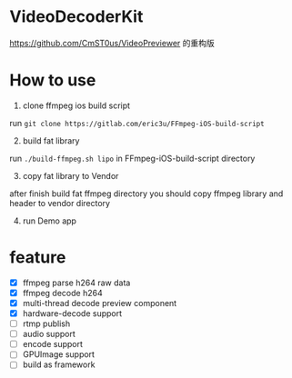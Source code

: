 # VideoDecoderKit

https://github.com/CmST0us/VideoPreviewer 的重构版

# How to use
1. clone ffmpeg ios build script

run `git clone https://gitlab.com/eric3u/FFmpeg-iOS-build-script`

2. build fat library

run `./build-ffmpeg.sh lipo` in FFmpeg-iOS-build-script directory

3. copy fat library to Vendor

after finish build fat ffmpeg directory you should copy ffmpeg library and header to vendor directory

4. run Demo app

# feature

- [x] ffmpeg parse h264 raw data
- [x] ffmpeg decode h264
- [x] multi-thread decode preview component
- [x] hardware-decode support
- [ ] rtmp publish
- [ ] audio support
- [ ] encode support
- [ ] GPUImage support
- [ ] build as framework